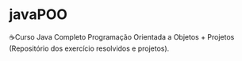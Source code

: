 # javaPOO
☕Curso Java Completo Programação Orientada a Objetos + Projetos (Repositório dos exercício resolvidos e projetos).
